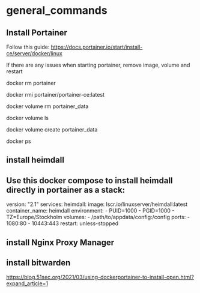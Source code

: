 # general_commands
## Install Portainer
Follow this guide: https://docs.portainer.io/start/install-ce/server/docker/linux

If there are any issues when starting portainer, remove image, volume and restart 

docker rm portainer

docker rmi portainer/portainer-ce:latest

docker volume rm portainer_data

docker volume ls

docker volume create portainer_data

docker ps

## install heimdall

Use this docker compose to install heimdall directly in portainer as a stack: 
---
version: "2.1"
services:
  heimdall:
    image: lscr.io/linuxserver/heimdall:latest
    container_name: heimdall
    environment:
      - PUID=1000
      - PGID=1000
      - TZ=Europe/Stockholm
    volumes:
      - /path/to/appdata/config:/config
    ports:
      - 1080:80
      - 10443:443
    restart: unless-stopped

  ## install Nginx Proxy Manager 

  ## install bitwarden 
  
  https://blog.51sec.org/2021/03/using-dockerportainer-to-install-open.html?expand_article=1
  
